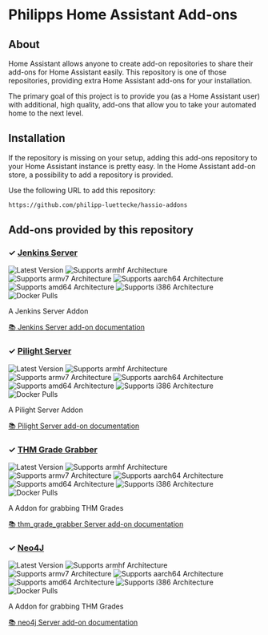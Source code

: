 # Philipps Home Assistant Add-ons

## About

Home Assistant allows anyone to create add-on repositories to share their
add-ons for Home Assistant easily. This repository is one of those repositories,
providing extra Home Assistant add-ons for your installation.

The primary goal of this project is to provide you (as a Home Assistant user)
with additional, high quality, add-ons that allow you to take your automated
home to the next level.

## Installation

If the repository is missing on your setup, adding this add-ons
repository to your Home Assistant instance is pretty easy. In the
Home Assistant add-on store, a possibility to add a repository is provided.

Use the following URL to add this repository:

```txt
https://github.com/philipp-luettecke/hassio-addons
```

## Add-ons provided by this repository

### &#10003; [Jenkins Server][jenkins-addon]

![Latest Version][jenkins-version-shield]
![Supports armhf Architecture][jenkins-armhf-shield]
![Supports armv7 Architecture][jenkins-armv7-shield]
![Supports aarch64 Architecture][jenkins-aarch64-shield]
![Supports amd64 Architecture][jenkins-amd64-shield]
![Supports i386 Architecture][jenkins-i386-shield]
![Docker Pulls][jenkins-pulls-shield]

A Jenkins Server Addon

[:books: Jenkins Server add-on documentation][addon-doc-jenkins]

### &#10003; [Pilight Server][pilight-addon]

![Latest Version][pilight-version-shield]
![Supports armhf Architecture][pilight-armhf-shield]
![Supports armv7 Architecture][pilight-armv7-shield]
![Supports aarch64 Architecture][pilight-aarch64-shield]
![Supports amd64 Architecture][pilight-amd64-shield]
![Supports i386 Architecture][pilight-i386-shield]
![Docker Pulls][pilight-pulls-shield]

A Pilight Server Addon

[:books: Pilight Server add-on documentation][addon-doc-pilight]

### &#10003; [THM Grade Grabber][thm-grade-grabber-addon]

![Latest Version][thm-grade-grabber-version-shield]
![Supports armhf Architecture][thm-grade-grabber-armhf-shield]
![Supports armv7 Architecture][thm-grade-grabber-armv7-shield]
![Supports aarch64 Architecture][thm-grade-grabber-aarch64-shield]
![Supports amd64 Architecture][thm-grade-grabber-amd64-shield]
![Supports i386 Architecture][thm-grade-grabber-i386-shield]
![Docker Pulls][thm-grade-grabber-pulls-shield]

A Addon for grabbing THM Grades

[:books: thm_grade_grabber Server add-on documentation][addon-doc-thm-grade-grabber]

### &#10003; [Neo4J][neo4j-addon]

![Latest Version][neo4j-version-shield]
![Supports armhf Architecture][neo4j-armhf-shield]
![Supports armv7 Architecture][neo4j-armv7-shield]
![Supports aarch64 Architecture][neo4j-aarch64-shield]
![Supports amd64 Architecture][neo4j-amd64-shield]
![Supports i386 Architecture][neo4j-i386-shield]
![Docker Pulls][neo4j-pulls-shield]

A Addon for grabbing THM Grades

[:books: neo4j Server add-on documentation][addon-doc-neo4j]

[jenkins-addon]: https://github.com/philipp-luettecke/hassio-addons/tree/main/jenkins
[addon-doc-jenkins]: https://github.com/philipp-luettecke/hassio-addons/tree/main/jenkins/README.md
[jenkins-version-shield]: https://img.shields.io/badge/version-v0.5.4-blue.svg
[jenkins-pulls-shield]: https://img.shields.io/docker/pulls/philippluettecke/hassio-jenkins-armv7.svg
[jenkins-aarch64-shield]: https://img.shields.io/badge/aarch64-no-red.svg
[jenkins-amd64-shield]: https://img.shields.io/badge/amd64-no-red.svg
[jenkins-armhf-shield]: https://img.shields.io/badge/armhf-no-red.svg
[jenkins-armv7-shield]: https://img.shields.io/badge/armv7-yes-green.svg
[jenkins-i386-shield]: https://img.shields.io/badge/i386-no-red.svg

[pilight-addon]: https://github.com/philipp-luettecke/hassio-addons/tree/main/pilight
[addon-doc-pilight]: https://github.com/philipp-luettecke/hassio-addons/tree/main/pilight/README.md
[pilight-version-shield]: https://img.shields.io/badge/version-v1.7.2-blue.svg
[pilight-pulls-shield]: https://img.shields.io/docker/pulls/philippluettecke/hassio-pilight-armv7.svg
[pilight-aarch64-shield]: https://img.shields.io/badge/aarch64-no-red.svg
[pilight-amd64-shield]: https://img.shields.io/badge/amd64-no-red.svg
[pilight-armhf-shield]: https://img.shields.io/badge/armhf-no-red.svg
[pilight-armv7-shield]: https://img.shields.io/badge/armv7-yes-green.svg
[pilight-i386-shield]: https://img.shields.io/badge/i386-no-red.svg

[thm-grade-grabber-addon]: https://github.com/philipp-luettecke/hassio-addons/tree/main/thm_grade_grabber
[addon-doc-thm-grade-grabber]: https://github.com/philipp-luettecke/hassio-addons/tree/main/thm_grade_grabber/README.md
[thm-grade-grabber-version-shield]: https://img.shields.io/badge/version-v0.3.4-blue.svg
[thm-grade-grabber-pulls-shield]: https://img.shields.io/docker/pulls/philippluettecke/hassio-thm-grade-grabber-armv7.svg
[thm-grade-grabber-aarch64-shield]: https://img.shields.io/badge/aarch64-no-red.svg
[thm-grade-grabber-amd64-shield]: https://img.shields.io/badge/amd64-no-red.svg
[thm-grade-grabber-armhf-shield]: https://img.shields.io/badge/armhf-no-red.svg
[thm-grade-grabber-armv7-shield]: https://img.shields.io/badge/armv7-yes-green.svg
[thm-grade-grabber-i386-shield]: https://img.shields.io/badge/i386-no-red.svg

[neo4j-addon]: https://github.com/philipp-luettecke/hassio-addons/tree/main/neo4j
[addon-doc-neo4j]: https://github.com/philipp-luettecke/hassio-addons/tree/main/neo4j/README.md
[neo4j-version-shield]: https://img.shields.io/badge/version-v0.3.4-blue.svg
[neo4j-pulls-shield]: https://img.shields.io/docker/pulls/philippluettecke/hassio-neo4j-armv7.svg
[neo4j-aarch64-shield]: https://img.shields.io/badge/aarch64-no-red.svg
[neo4j-amd64-shield]: https://img.shields.io/badge/amd64-no-red.svg
[neo4j-armhf-shield]: https://img.shields.io/badge/armhf-no-red.svg
[neo4j-armv7-shield]: https://img.shields.io/badge/armv7-yes-green.svg
[neo4j-i386-shield]: https://img.shields.io/badge/i386-no-red.svg

